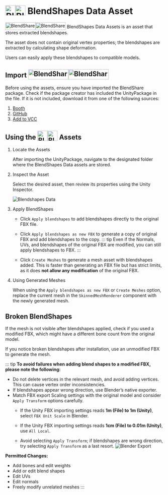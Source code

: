 # <img class="dark-only" src="/blendshare_blendshapes_asset.png" alt="Blendshapes Data" style="width: 32px; height: 32px; vertical-align: -4px; display: inline;"/><img class="light-only" src="/blendshare_blendshapes_asset_light_mode.png" alt="Blendshapes Data" style="width: 32px; height: 32px; vertical-align: -4px; display: inline;"/> BlendShapes Data Asset

<img class="dark-only" src="/blendshare.png" alt="BlendShare" style="width: 96px; height: 24px; vertical-align: -5px; display: inline;"/><img class="light-only" src="/blendshare_light_mode.png" alt="BlendShare" style="width: 96px; height: 24px; vertical-align: -5px; display: inline;"/> BlendShapes Data Assets is an asset that stores extracted blendshapes.

The asset does not contain original vertex properties; the blendshapes are extracted by calculating shape deformation.

Users can easily apply these blendshapes to compatible models.

## Import [<img class="dark-only" src="/blendshare.png" alt="BlendShare" style="width: 128px; height: 32px; vertical-align: -6px; display: inline;"/><img class="light-only" src="/blendshare_light_mode.png" alt="BlendShare" style="width: 128px; height: 32px; vertical-align: -6px; display: inline;"/>](./documents)

Before using the assets, ensure you have imported the BlendShare package. Check if the package creator has included the UnityPackage in the file. If it is not included, download it from one of the following sources:

1. [Booth](https://triturbo.booth.pm/items/5901276)
2. [GitHub](https://github.com/Tr1turbo/BlendShare/releases/latest)
3. [Add to VCC](https://tr1turbo.github.io/BlendShare/)

## Using the <img class="dark-only" src="/blendshare_blendshapes_asset.png" alt="Blendshapes Data" style="width: 32px; height: 32px; vertical-align: -4px; display: inline;"/><img class="light-only" src="/blendshare_blendshapes_asset_light_mode.png" alt="Blend Shapes Data" style="width: 32px; height: 32px; vertical-align: -4px; display: inline;"/> Assets
1. Locate the Assets
   
    After importing the UnityPackage, navigate to the designated folder where the BlendShapes Data assets are stored.


2. Inspect the Asset
   
   Select the desired asset, then review its properties using the Unity Inspector.

    ![Blendshapes Data](/blendshapes_data_inspector.png)

3. Apply BlendShapes

    - Click `Apply blendshapes` to add blendshapes directly to the original FBX file.

    - Click `Apply blendshapes as new FBX` to generate a copy of original FBX and add blendshapes to the copy.
        ::: tip
        Even if the Normals, UVs, and blendshapes of the original FBX are modified, you can still apply blendshapes to FBX.
        :::
    - Click `Create Meshes` to generate a mesh asset with blendshapes added.
    This is faster than generating an FBX file but has strict limits, as it does **not allow any modification** of the original FBX.

1. Using Generated Meshes

    When using the `Apply blendshapes as new FBX` or `Create Meshes` option, replace the current mesh in the `SkinnedMeshRenderer` component with the newly generated mesh.


## Broken BlendShapes
If the mesh is not visible after blendshapes applied, check if you used a modified FBX, which might have a different bone count from the original model.

If you notice broken blendshapes after installation, use an unmodified FBX to generate the mesh.

::: tip
**To avoid failures when adding blend shapes to a modified FBX, please note the following:**

- Do not delete vertices in the relevant mesh, and avoid adding vertices. This can cause vertex order inconsistencies.
- If blendshapes appear wrong direction, use Blender’s native exporter.
- Match FBX export Scaling settings with the original model and consider `Apply Transform` options carefully.
  - If the Unity FBX importing settings reads **1m (File) to 1m (Unity)**, select `FBX Unit Scale` in Blender.
  - If the Unity FBX importing settings reads **1cm (File) to 0.01m (Unity)**, use `All Local`.

  - Avoid selecting `Apply Transform`; if blendshapes are wrong direction, try selecting `Apply Transform` as a last resort.
    ![Blender Export](/blender_fbx_export_transform.png)

**Permitted Changes:**
- Add bones and edit weights
- Add or edit blend shapes
- Edit UVs
- Edit normals
- Freely modify unrelated meshes
:::